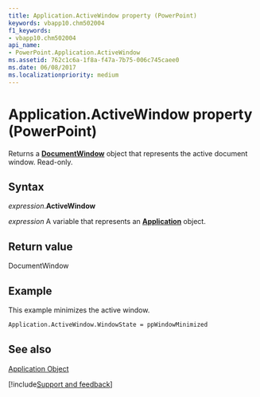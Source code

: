 ```yaml
---
title: Application.ActiveWindow property (PowerPoint)
keywords: vbapp10.chm502004
f1_keywords:
- vbapp10.chm502004
api_name:
- PowerPoint.Application.ActiveWindow
ms.assetid: 762c1c6a-1f8a-f47a-7b75-006c745caee0
ms.date: 06/08/2017
ms.localizationpriority: medium
---
```



# Application.ActiveWindow property (PowerPoint)

Returns a **[DocumentWindow](PowerPoint.DocumentWindow.md)** object that represents the active document window. Read-only.


## Syntax

_expression_.**ActiveWindow**

_expression_ A variable that represents an **[Application](PowerPoint.Application.md)** object.


## Return value

DocumentWindow


## Example

This example minimizes the active window.


```vb
Application.ActiveWindow.WindowState = ppWindowMinimized
```


## See also


[Application Object](PowerPoint.Application.md)

[!include[Support and feedback](~/includes/feedback-boilerplate.md)]